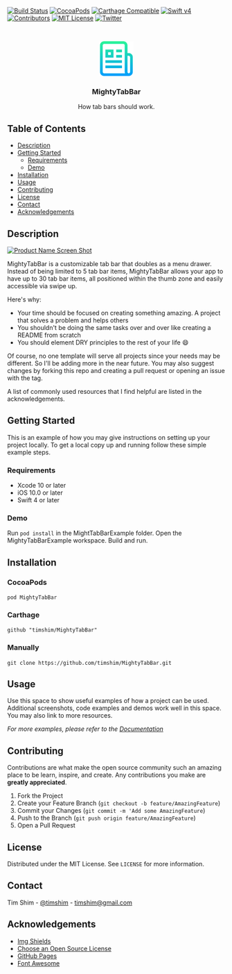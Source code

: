 <!-- PROJECT SHIELDS -->
[![Build Status][build-shield]]()
[![CocoaPods](https://img.shields.io/cocoapods/v/MightyTabBar.svg)](https://cocoapods.org/pods/MightyTabBar)
[![Carthage Compatible](https://img.shields.io/badge/Carthage-compatible-4BC51D.svg?style=flat)](https://github.com/Carthage/Carthage)
[![Swift v4](https://img.shields.io/badge/Swift-4-orange.svg?style=flat)](https://developer.apple.com/swift/)
[![Contributors][contributors-shield]]()
[![MIT License][license-shield]](https://github.com/timshim/MightyTabBar/blob/master/LICENSE)
[![Twitter](https://img.shields.io/twitter/url/https/github.com/timshim/MightyTabBar.svg?style=social)](https://twitter.com/timshim)

<!-- PROJECT LOGO -->
<br />
<p align="center">
  <a href="https://github.com/timshim/MightyTabBar">
    <img src="logo.png" alt="Logo" width="80" height="80">
  </a>

  <h3 align="center">MightyTabBar</h3>
  <p align="center">
    How tab bars should work.
  </p>
</p>

<!-- TABLE OF CONTENTS -->
## Table of Contents

* [Description](#description)
* [Getting Started](#getting-started)
  * [Requirements](#requirements)
  * [Demo](#demo)
* [Installation](#installation)
* [Usage](#usage)
* [Contributing](#contributing)
* [License](#license)
* [Contact](#contact)
* [Acknowledgements](#acknowledgements)

<!-- ABOUT THE PROJECT -->
## Description

[![Product Name Screen Shot][product-screenshot]](https://example.com)

MightyTabBar is a customizable tab bar that doubles as a menu drawer. Instead of being limited to 5 tab bar items, MightyTabBar allows your app to have up to 30 tab bar items, all positioned within the thumb zone and easily accessible via swipe up.

Here's why:
* Your time should be focused on creating something amazing. A project that solves a problem and helps others
* You shouldn't be doing the same tasks over and over like creating a README from scratch
* You should element DRY principles to the rest of your life :smile:

Of course, no one template will serve all projects since your needs may be different. So I'll be adding more in the near future. You may also suggest changes by forking this repo and creating a pull request or opening an issue with the tag.

A list of commonly used resources that I find helpful are listed in the acknowledgements.

<!-- GETTING STARTED -->
## Getting Started

This is an example of how you may give instructions on setting up your project locally.
To get a local copy up and running follow these simple example steps.

### Requirements

* Xcode 10 or later
* iOS 10.0 or later
* Swift 4 or later

### Demo

Run `pod install` in the MightTabBarExample folder. Open the MightyTabBarExample workspace. Build and run.

## Installation

### CocoaPods

``` 
pod MightyTabBar
```

### Carthage

```
github "timshim/MightyTabBar"
```

### Manually

```
git clone https://github.com/timshim/MightyTabBar.git
```

<!-- USAGE EXAMPLES -->
## Usage

Use this space to show useful examples of how a project can be used. Additional screenshots, code examples and demos work well in this space. You may also link to more resources.

_For more examples, please refer to the [Documentation](https://example.com)_

<!-- CONTRIBUTING -->
## Contributing

Contributions are what make the open source community such an amazing place to be learn, inspire, and create. Any contributions you make are **greatly appreciated**.

1. Fork the Project
2. Create your Feature Branch (`git checkout -b feature/AmazingFeature`)
3. Commit your Changes (`git commit -m 'Add some AmazingFeature`)
4. Push to the Branch (`git push origin feature/AmazingFeature`)
5. Open a Pull Request

<!-- LICENSE -->
## License

Distributed under the MIT License. See `LICENSE` for more information.

<!-- CONTACT -->
## Contact

Tim Shim - [@timshim](https://twitter.com/timshim) - timshim@gmail.com

<!-- ACKNOWLEDGEMENTS -->
## Acknowledgements
* [Img Shields](https://shields.io)
* [Choose an Open Source License](https://choosealicense.com)
* [GitHub Pages](https://pages.github.com)
* [Font Awesome](https://fontawesome.com)

<!-- MARKDOWN LINKS & IMAGES -->
[build-shield]: https://img.shields.io/badge/build-passing-brightgreen.svg?style=flat-square
[contributors-shield]: https://img.shields.io/badge/contributors-1-orange.svg?style=flat-square
[license-shield]: https://img.shields.io/badge/license-MIT-blue.svg?style=flat-square
[license-url]: https://choosealicense.com/licenses/mit
[product-screenshot]: https://raw.githubusercontent.com/othneildrew/Best-README-Template/master/screenshot.png
